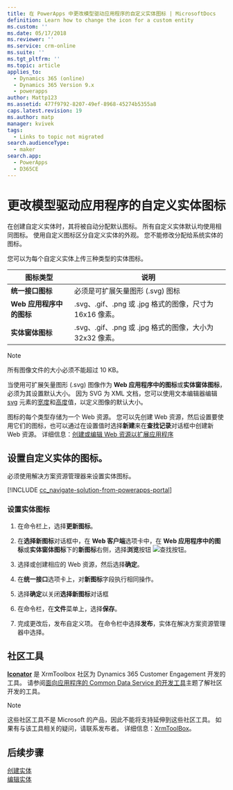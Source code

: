 ```yaml
---
title: 在 PowerApps 中更改模型驱动应用程序的自定义实体图标 | MicrosoftDocs
definition: Learn how to change the icon for a custom entity
ms.custom: ''
ms.date: 05/17/2018
ms.reviewer: ''
ms.service: crm-online
ms.suite: ''
ms.tgt_pltfrm: ''
ms.topic: article
applies_to:
  - Dynamics 365 (online)
  - Dynamics 365 Version 9.x
  - powerapps
author: Mattp123
ms.assetid: 477f9792-8207-49ef-8968-45274b5355a8
caps.latest.revision: 19
ms.author: matp
manager: kvivek
tags:
  - Links to topic not migrated
search.audienceType:
  - maker
search.app:
  - PowerApps
  - D365CE
---
```

# <a name="change-model-driven-app-custom-entity-icons"></a>更改模型驱动应用程序的自定义实体图标 

在创建自定义实体时，其将被自动分配默认图标。 所有自定义实体默认均使用相同图标。 使用自定义图标区分自定义实体的外观。 您不能修改分配给系统实体的图标。  
  
 您可以为每个自定义实体上传三种类型的实体图标。 

|图标类型  |说明  |
|---------|---------|
|**统一接口图标**|必须是可扩展矢量图形 (.svg) 图标 |
|**Web 应用程序中的图标**|.svg、.gif、.png 或 .jpg 格式的图像，尺寸为 16x16 像素。|
|**实体窗体图标**|.svg、.gif、.png 或 .jpg 格式的图像，大小为 32x32 像素。|

> [!NOTE]
> 所有图像文件的大小必须不能超过 10 KB。
>
> 当使用可扩展矢量图形 (.svg) 图像作为 **Web 应用程序中的图标**或**实体窗体图标**，必须为其设置默认大小。 因为 SVG 为 XML 文档，您可以使用文本编辑器编辑 [svg](https://developer.mozilla.org/docs/Web/SVG/Element/svg) 元素的[宽度](https://developer.mozilla.org/docs/Web/SVG/Attribute/width)和[高度](https://developer.mozilla.org/docs/Web/SVG/Attribute/height)值，以定义图像的默认大小。

图标的每个类型存储为一个 Web 资源。 您可以先创建 Web 资源，然后设置要使用它们的图标，也可以通过在设置值时选择**新建**来在**查找记录**对话框中创建新 Web 资源。 详细信息：[创建或编辑 Web 资源以扩展应用程序](create-edit-web-resources.md)

## <a name="set-the-icons-for-a-custom-entity"></a>设置自定义实体的图标。

必须使用解决方案资源管理器来设置实体图标。

[!INCLUDE [cc_navigate-solution-from-powerapps-portal](../../includes/cc_navigate-solution-from-powerapps-portal.md)]

### <a name="set-entity-icons"></a>设置实体图标

1. 在命令栏上，选择**更新图标**。  
  
2. 在**选择新图标**对话框中，在 **Web 客户端**选项卡中，在 **Web 应用程序中的图标**或**实体窗体图标**下的**新图标**右侧，选择**浏览**按钮 ![查找按钮](media/lookup-button-4.gif)。
3. 选择或创建相应的 Web 资源，然后选择**确定**。 
4. 在**统一接口**选项卡上，对**新图标**字段执行相同操作。
5. 选择**确定**以关闭**选择新图标**对话框
6. 在命令栏，在**文件**菜单上，选择**保存**。  
7. 完成更改后，发布自定义项。 在命令栏中选择**发布**，实体在解决方案资源管理器中选择。
  
## <a name="community-tools"></a>社区工具

**[Iconator](https://www.xrmtoolbox.com/plugins/MscrmTools.Iconator/)** 是 XrmToolbox 社区为 Dynamics 365 Customer Engagement 开发的工具。 请参阅[面向应用程序的 Common Data Service 的开发工具](https://docs.microsoft.com/dynamics365/customer-engagement/developer/developer-tools)主题了解社区开发的工具。

> [!NOTE]
> 这些社区工具不是 Microsoft 的产品，因此不能将支持延伸到这些社区工具。 如果有与该工具相关的疑问，请联系发布者。 详细信息：[XrmToolBox](https://www.xrmtoolbox.com)。

## <a name="next-steps"></a>后续步骤  
[创建实体](../common-data-service/create-edit-entities.md)<br />
[编辑实体](../common-data-service/edit-entities.md)
